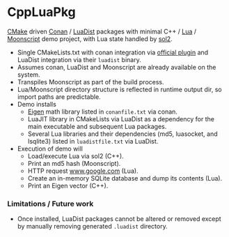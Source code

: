 # CppLuaPkg

[CMake](https://cmake.org/) driven [Conan](https://conan.io/) / [LuaDist](http://luadist.org/) packages with minimal 
C++ / [Lua](https://www.lua.org/) / [Moonscript](http://moonscript.org/) demo project, with Lua state handled by 
[sol2](https://github.com/ThePhD/sol2).

* Single CMakeLists.txt with conan integration via [official plugin](https://github.com/conan-io/cmake-conan) and 
LuaDist integration via their `luadist` binary.
* Assumes conan, LuaDist and Moonscript are already available on the system.
* Transpiles Moonscript as part of the build process.
* Lua/Moonscript directory structure is reflected in runtime output dir, so import paths are predictable.
* Demo installs 
    - [Eigen](http://eigen.tuxfamily.org/index.php?title=Main_Page) math library listed in `conanfile.txt` via conan.
    - LuaJIT library in CMakeLists via LuaDist as a dependency for the main executable and subsequent Lua packages.
    - Several Lua libraries and their dependencies (md5, luasocket, and lsqlite3) listed in `luadistfile.txt` via 
    LuaDist.
* Execution of demo will
    - Load/execute Lua via sol2 (C++).
    - Print an md5 hash (Moonscript).
    - HTTP request www.google.com (Lua).
    - Create an in-memory SQLite database and dump its contents (Lua).
    - Print an Eigen vector (C++).

### Limitations / Future work
* Once installed, LuaDist packages cannot be altered or removed except by manually removing generated `.luadist` 
directory.
